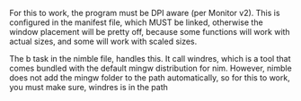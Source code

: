 For this to work, the program must be DPI aware (per Monitor v2). This is
configured in the manifest file, which MUST be linked, otherwise the window
placement will be pretty off, because some functions will work with actual
sizes, and some will work with scaled sizes. 

The b task in the nimble file, handles this. It call windres, which is a tool
that comes bundled with the default mingw distribution for nim. However, nimble
does not add the mingw folder to the path automatically, so for this to work,
you must make sure, windres is in the path
